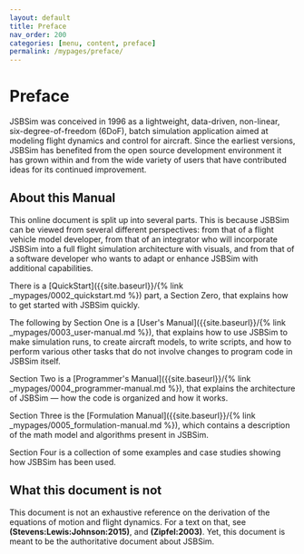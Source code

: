 ```yaml
---
layout: default
title: Preface
nav_order: 200
categories: [menu, content, preface]
permalink: /mypages/preface/
---
```


# Preface

JSBSim was conceived in 1996 as a lightweight, data-driven, non-linear, six-degree-of-freedom (6DoF), batch simulation application aimed at modeling flight dynamics and control for aircraft. Since the earliest versions, JSBSim has benefited from the open source development environment it has grown within and from the wide variety of users that have contributed ideas for its continued improvement.

## About this Manual

This online document is split up into several parts. This is because JSBSim can be viewed from several different perspectives: from that of a flight vehicle model developer, from that of an integrator who will incorporate JSBSim into a full flight simulation architecture with visuals, and from that of a software developer who wants to adapt or enhance JSBSim with additional capabilities.

There is a [QuickStart]({{site.baseurl}}/{% link _mypages/0002_quickstart.md %}) part, a Section Zero, that explains how to get started with JSBSim quickly.

The following by Section One is a [User's Manual]({{site.baseurl}}/{% link _mypages/0003_user-manual.md %}), that explains how to use JSBSim to make simulation runs, to create aircraft models, to write scripts, and how to perform various other tasks that do not involve changes to program code in JSBSim itself.

Section Two is a [Programmer's Manual]({{site.baseurl}}/{% link _mypages/0004_programmer-manual.md %}), that explains the architecture of JSBSim — how the code is organized and how it works.

Section Three is the [Formulation Manual]({{site.baseurl}}/{% link _mypages/0005_formulation-manual.md %}), which contains a description of the math model and algorithms present in JSBSim.

Section Four is a collection of some examples and case studies showing how JSBSim has been used.

## What this document is not

This document is not an exhaustive reference on the derivation of the equations of motion and flight dynamics. For a text on that, see **(Stevens:Lewis:Johnson:2015)**, and **(Zipfel:2003)**. Yet, this document is meant to be the authoritative document about JSBSim.
